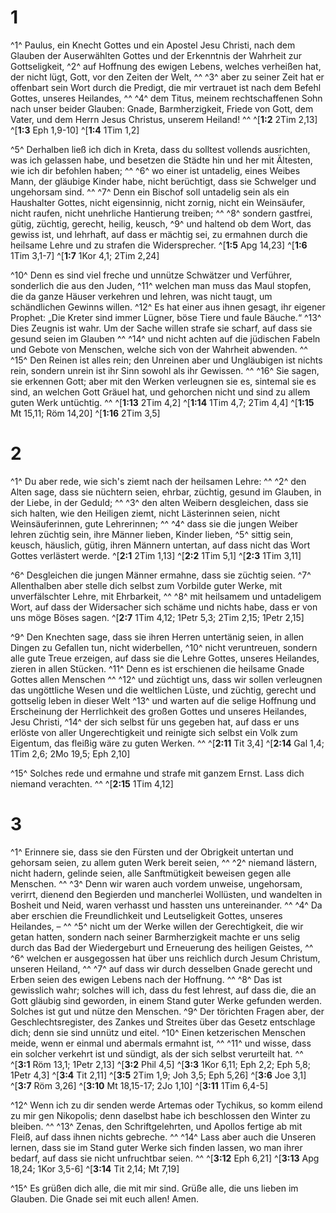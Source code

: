 # 1
^1^ Paulus, ein Knecht Gottes und ein Apostel Jesu Christi, nach dem Glauben der Auserwählten Gottes und der Erkenntnis der Wahrheit zur Gottseligkeit, ^2^ auf Hoffnung des ewigen Lebens, welches verheißen hat, der nicht lügt, Gott, vor den Zeiten der Welt, ^^ ^3^ aber zu seiner Zeit hat er offenbart sein Wort durch die Predigt, die mir vertrauet ist nach dem Befehl Gottes, unseres Heilandes, ^^ ^4^ dem Titus, meinem rechtschaffenen Sohn nach unser beider Glauben: Gnade, Barmherzigkeit, Friede von Gott, dem Vater, und dem Herrn Jesus Christus, unserem Heiland! ^^ 
^[**1:2** 2Tim 2,13] ^[**1:3** Eph 1,9-10] ^[**1:4** 1Tim 1,2]

^5^ Derhalben ließ ich dich in Kreta, dass du solltest vollends ausrichten, was ich gelassen habe, und besetzen die Städte hin und her mit Ältesten, wie ich dir befohlen haben; ^^ ^6^ wo einer ist untadelig, eines Weibes Mann, der gläubige Kinder habe, nicht berüchtigt, dass sie Schwelger und ungehorsam sind. ^^ ^7^ Denn ein Bischof soll untadelig sein als ein Haushalter Gottes, nicht eigensinnig, nicht zornig, nicht ein Weinsäufer, nicht raufen, nicht unehrliche Hantierung treiben; ^^ ^8^ sondern gastfrei, gütig, züchtig, gerecht, heilig, keusch, ^9^ und haltend ob dem Wort, das gewiss ist, und lehrhaft, auf dass er mächtig sei, zu ermahnen durch die heilsame Lehre und zu strafen die Widersprecher. 
^[**1:5** Apg 14,23] ^[**1:6** 1Tim 3,1-7] ^[**1:7** 1Kor 4,1; 2Tim 2,24]

^10^ Denn es sind viel freche und unnütze Schwätzer und Verführer, sonderlich die aus den Juden, ^11^ welchen man muss das Maul stopfen, die da ganze Häuser verkehren und lehren, was nicht taugt, um schändlichen Gewinns willen. ^12^ Es hat einer aus ihnen gesagt, ihr eigener Prophet: „Die Kreter sind immer Lügner, böse Tiere und faule Bäuche.“ ^13^ Dies Zeugnis ist wahr. Um der Sache willen strafe sie scharf, auf dass sie gesund seien im Glauben ^^ ^14^ und nicht achten auf die jüdischen Fabeln und Gebote von Menschen, welche sich von der Wahrheit abwenden. ^^ ^15^ Den Reinen ist alles rein; den Unreinen aber und Ungläubigen ist nichts rein, sondern unrein ist ihr Sinn sowohl als ihr Gewissen. ^^ ^16^ Sie sagen, sie erkennen Gott; aber mit den Werken verleugnen sie es, sintemal sie es sind, an welchen Gott Gräuel hat, und gehorchen nicht und sind zu allem guten Werk untüchtig. ^^ 
^[**1:13** 2Tim 4,2] ^[**1:14** 1Tim 4,7; 2Tim 4,4] ^[**1:15** Mt 15,11; Röm 14,20] ^[**1:16** 2Tim 3,5]
# 2
^1^ Du aber rede, wie sich's ziemt nach der heilsamen Lehre: ^^ ^2^ den Alten sage, dass sie nüchtern seien, ehrbar, züchtig, gesund im Glauben, in der Liebe, in der Geduld; ^^ ^3^ den alten Weibern desgleichen, dass sie sich halten, wie den Heiligen ziemt, nicht Lästerinnen seien, nicht Weinsäuferinnen, gute Lehrerinnen; ^^ ^4^ dass sie die jungen Weiber lehren züchtig sein, ihre Männer lieben, Kinder lieben, ^5^ sittig sein, keusch, häuslich, gütig, ihren Männern untertan, auf dass nicht das Wort Gottes verlästert werde. 
^[**2:1** 2Tim 1,13] ^[**2:2** 1Tim 5,1] ^[**2:3** 1Tim 3,11]

^6^ Desgleichen die jungen Männer ermahne, dass sie züchtig seien. ^7^ Allenthalben aber stelle dich selbst zum Vorbilde guter Werke, mit unverfälschter Lehre, mit Ehrbarkeit, ^^ ^8^ mit heilsamem und untadeligem Wort, auf dass der Widersacher sich schäme und nichts habe, dass er von uns möge Böses sagen. 
^[**2:7** 1Tim 4,12; 1Petr 5,3; 2Tim 2,15; 1Petr 2,15]

^9^ Den Knechten sage, dass sie ihren Herren untertänig seien, in allen Dingen zu Gefallen tun, nicht widerbellen, ^10^ nicht veruntreuen, sondern alle gute Treue erzeigen, auf dass sie die Lehre Gottes, unseres Heilandes, zieren in allen Stücken. ^11^ Denn es ist erschienen die heilsame Gnade Gottes allen Menschen ^^ ^12^ und züchtigt uns, dass wir sollen verleugnen das ungöttliche Wesen und die weltlichen Lüste, und züchtig, gerecht und gottselig leben in dieser Welt ^13^ und warten auf die selige Hoffnung und Erscheinung der Herrlichkeit des großen Gottes und unseres Heilandes, Jesu Christi, ^14^ der sich selbst für uns gegeben hat, auf dass er uns erlöste von aller Ungerechtigkeit und reinigte sich selbst ein Volk zum Eigentum, das fleißig wäre zu guten Werken. ^^ 
^[**2:11** Tit 3,4] ^[**2:14** Gal 1,4; 1Tim 2,6; 2Mo 19,5; Eph 2,10]

^15^ Solches rede und ermahne und strafe mit ganzem Ernst. Lass dich niemand verachten. ^^ 
^[**2:15** 1Tim 4,12]
# 3
^1^ Erinnere sie, dass sie den Fürsten und der Obrigkeit untertan und gehorsam seien, zu allem guten Werk bereit seien, ^^ ^2^ niemand lästern, nicht hadern, gelinde seien, alle Sanftmütigkeit beweisen gegen alle Menschen. ^^ ^3^ Denn wir waren auch vordem unweise, ungehorsam, verirrt, dienend den Begierden und mancherlei Wollüsten, und wandelten in Bosheit und Neid, waren verhasst und hassten uns untereinander. ^^ ^4^ Da aber erschien die Freundlichkeit und Leutseligkeit Gottes, unseres Heilandes, – ^^ ^5^ nicht um der Werke willen der Gerechtigkeit, die wir getan hatten, sondern nach seiner Barmherzigkeit machte er uns selig durch das Bad der Wiedergeburt und Erneuerung des heiligen Geistes, ^^ ^6^ welchen er ausgegossen hat über uns reichlich durch Jesum Christum, unseren Heiland, ^^ ^7^ auf dass wir durch desselben Gnade gerecht und Erben seien des ewigen Lebens nach der Hoffnung. ^^ ^8^ Das ist gewisslich wahr; solches will ich, dass du fest lehrest, auf dass die, die an Gott gläubig sind geworden, in einem Stand guter Werke gefunden werden. Solches ist gut und nütze den Menschen. ^9^ Der törichten Fragen aber, der Geschlechtsregister, des Zankes und Streites über das Gesetz entschlage dich; denn sie sind unnütz und eitel. ^10^ Einen ketzerischen Menschen meide, wenn er einmal und abermals ermahnt ist, ^^ ^11^ und wisse, dass ein solcher verkehrt ist und sündigt, als der sich selbst verurteilt hat. ^^ 
^[**3:1** Röm 13,1; 1Petr 2,13] ^[**3:2** Phil 4,5] ^[**3:3** 1Kor 6,11; Eph 2,2; Eph 5,8; 1Petr 4,3] ^[**3:4** Tit 2,11] ^[**3:5** 2Tim 1,9; Joh 3,5; Eph 5,26] ^[**3:6** Joe 3,1] ^[**3:7** Röm 3,26] ^[**3:10** Mt 18,15-17; 2Jo 1,10] ^[**3:11** 1Tim 6,4-5]

^12^ Wenn ich zu dir senden werde Artemas oder Tychikus, so komm eilend zu mir gen Nikopolis; denn daselbst habe ich beschlossen den Winter zu bleiben. ^^ ^13^ Zenas, den Schriftgelehrten, und Apollos fertige ab mit Fleiß, auf dass ihnen nichts gebreche. ^^ ^14^ Lass aber auch die Unseren lernen, dass sie im Stand guter Werke sich finden lassen, wo man ihrer bedarf, auf dass sie nicht unfruchtbar seien. ^^ 
^[**3:12** Eph 6,21] ^[**3:13** Apg 18,24; 1Kor 3,5-6] ^[**3:14** Tit 2,14; Mt 7,19]

^15^ Es grüßen dich alle, die mit mir sind. Grüße alle, die uns lieben im Glauben. Die Gnade sei mit euch allen! Amen.